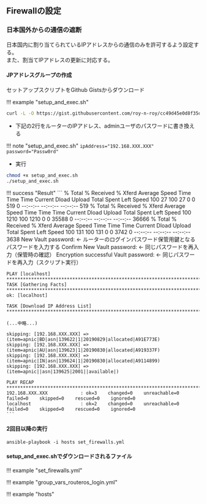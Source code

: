 ## Firewallの設定

### 日本国外からの通信の遮断
日本国内に割り当てられているIPアドレスからの通信のみを許可するよう設定する。  
また、割当てIPアドレスの更新に対応する。  

#### JPアドレスグループの作成
セットアップスクリプトをGithub Gistsからダウンロード

!!! example "setup_and_exec.sh"
	<script src="https://gist.github.com/roy-n-roy/cc49d45e0d8f35d905cbbbd3f685d4ee.js?file=setup_and_exec.sh"></script>

``` bash
curl -L -O https://gist.githubusercontent.com/roy-n-roy/cc49d45e0d8f35d905cbbbd3f685d4ee/raw/setup_and_exec.sh
```


* 下記の2行をルーターのIPアドレス、adminユーザのパスワードに書き換える

!!! note "setup_and_exec.sh"
	```
	ipAddress="192.168.XXX.XXX"
	password="Passw0rd"
	```

* 実行

``` bash
chmod +x setup_and_exec.sh
./setup_and_exec.sh
```

!!! success "Result"
	```
	% Total    % Received % Xferd  Average Speed   Time    Time     Time  Current
	                               Dload  Upload   Total   Spent    Left  Speed
	100    27  100    27    0     0    519      0 --:--:-- --:--:-- --:--:--   519
	% Total    % Received % Xferd  Average Speed   Time    Time     Time  Current
	                               Dload  Upload   Total   Spent    Left  Speed
	100  1210  100  1210    0     0  35588      0 --:--:-- --:--:-- --:--:-- 36666
	% Total    % Received % Xferd  Average Speed   Time    Time     Time  Current
	                               Dload  Upload   Total   Spent    Left  Speed
	100   131  100   131    0     0   3742      0 --:--:-- --:--:-- --:--:--  3638
	New Vault password:                           <- ルーターのログインパスワード保管用鍵となるパスワードを入力する
	Confirm New Vault password:                   <- 同じパスワードを再入力（保管時の確認）
	Encryption successful
	Vault password:                               <- 同じパスワードを再入力（スクリプト実行）

	PLAY [localhost] *****************************************************************************************************
	TASK [Gathering Facts] ***********************************************************************************************
	ok: [localhost]

	TASK [Download IP Address List] **************************************************************************************

	(...中略...)

	skipping: [192.168.XXX.XXX] => (item=apnic|BD|asn|139622|1|20190829|allocated|A91E773E)
	skipping: [192.168.XXX.XXX] => (item=apnic|AU|asn|139623|1|20190830|allocated|A919337F)
	skipping: [192.168.XXX.XXX] => (item=apnic|IN|asn|139624|1|20190830|allocated|A9114899)
	skipping: [192.168.XXX.XXX] => (item=apnic||asn|139625|2001||available|)

	PLAY RECAP ***********************************************************************************************************
	192.168.XXX.XXX            : ok=3    changed=0    unreachable=0    failed=0    skipped=0    rescued=0    ignored=0
	localhost                  : ok=2    changed=0    unreachable=0    failed=0    skipped=0    rescued=0    ignored=0
	```

#### 2回目以降の実行
`ansible-playbook -i hosts set_firewalls.yml`

#### setup_and_exec.shでダウンロードされるファイル

!!! example "set_firewalls.yml"
	<script src="https://gist.github.com/roy-n-roy/cc49d45e0d8f35d905cbbbd3f685d4ee.js?file=set_firewalls.yml"></script>

!!! example "group_vars_routeros_login.yml"
	<script src="https://gist.github.com/roy-n-roy/cc49d45e0d8f35d905cbbbd3f685d4ee.js?file=group_vars_routeros_login.yml"></script>

!!! example "hosts"
	<script src="https://gist.github.com/roy-n-roy/cc49d45e0d8f35d905cbbbd3f685d4ee.js?file=hosts"></script>
